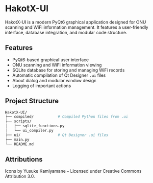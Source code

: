 # HakotX-UI

HakotX-UI is a modern PyQt6 graphical application designed for ONU scanning and WiFi information management. It features a user-friendly interface, database integration, and modular code structure.

## Features

- PyQt6-based graphical user interface
- ONU scanning and WiFi information viewing
- SQLite database for storing and managing WiFi records
- Automatic compilation of Qt Designer `.ui` files
- About dialog and modular window design
- Logging of important actions

## Project Structure

```bash
HakotX-UI/
├── compiled/           # Compiled Python files from .ui
├── scripts/
│   ├── sqlite_functions.py
│   └── ui_compiler.py
├── ui/                 # Qt Designer .ui files
├── main.py
└── README.md
```

## Attributions

Icons by Yusuke Kamiyamane – Licensed under Creative Commons Attribution 3.0.
